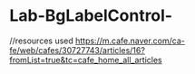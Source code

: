 # Lab-BgLabelControl-

//resources used
https://m.cafe.naver.com/ca-fe/web/cafes/30727743/articles/16?fromList=true&tc=cafe_home_all_articles
